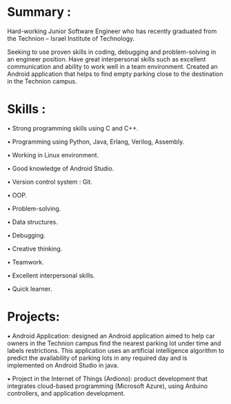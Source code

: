 
# Summary :
Hard-working Junior Software Engineer who has recently graduated from the Technion – Israel Institute of Technology.

Seeking to use proven skills in coding, debugging and problem-solving in an engineer position.
Have great interpersonal skills such as excellent communication and ability to work well in a team environment. 
Created an Android application that helps to find empty parking close to the destination in the Technion campus. 

# Skills : 
•	Strong programming skills using C and C++.

•	Programming using Python, Java, Erlang, Verilog, Assembly.	

•	Working in Linux environment.

•	Good knowledge of Android Studio. 	

•	Version control system : Git.	

•	OOP.	

•	Problem-solving.

•	Data structures.

•	Debugging.

•	Creative thinking.

•	Teamwork.

•	Excellent interpersonal skills.

•	Quick learner.

# Projects:
▪ Android Application: designed an Android application aimed to help car owners in the Technion 
campus find the nearest parking lot under time and labels restrictions. This application uses an 
artificial intelligence algorithm to predict the availability of parking lots in any required day and is 
implemented on Android Studio in java.

▪ Project in the Internet of Things (Ardiono): product development that integrates cloud-based 
programming (Microsoft Azure), using Arduino controllers, and application development.
